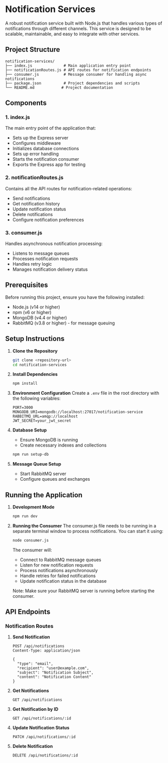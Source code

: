 # Notification Services

A robust notification service built with Node.js that handles various types of notifications through different channels. This service is designed to be scalable, maintainable, and easy to integrate with other services.

## Project Structure

```
notification-services/
├── index.js              # Main application entry point
├── notificationRoutes.js # API routes for notification endpoints
├── consumer.js           # Message consumer for handling async notifications
├── package.json          # Project dependencies and scripts
└── README.md            # Project documentation
```

## Components

### 1. index.js
The main entry point of the application that:
- Sets up the Express server
- Configures middleware
- Initializes database connections
- Sets up error handling
- Starts the notification consumer
- Exports the Express app for testing

### 2. notificationRoutes.js
Contains all the API routes for notification-related operations:
- Send notifications
- Get notification history
- Update notification status
- Delete notifications
- Configure notification preferences

### 3. consumer.js
Handles asynchronous notification processing:
- Listens to message queues
- Processes notification requests
- Handles retry logic
- Manages notification delivery status

## Prerequisites

Before running this project, ensure you have the following installed:
- Node.js (v14 or higher)
- npm (v6 or higher)
- MongoDB (v4.4 or higher)
- RabbitMQ (v3.8 or higher) - for message queuing

## Setup Instructions

1. **Clone the Repository**
   ```bash
   git clone <repository-url>
   cd notification-services
   ```

2. **Install Dependencies**
   ```bash
   npm install
   ```

3. **Environment Configuration**
   Create a `.env` file in the root directory with the following variables:
   ```
   PORT=3000
   MONGODB_URI=mongodb://localhost:27017/notification-service
   RABBITMQ_URL=amqp://localhost
   JWT_SECRET=your_jwt_secret
   ```

4. **Database Setup**
   - Ensure MongoDB is running
   - Create necessary indexes and collections
   ```bash
   npm run setup-db
   ```

5. **Message Queue Setup**
   - Start RabbitMQ server
   - Configure queues and exchanges

## Running the Application

1. **Development Mode**
   ```bash
   npm run dev
   ```

2. **Running the Consumer**
   The consumer.js file needs to be running in a separate terminal window to process notifications. You can start it using:
   ```bash
   node consumer.js
   ```
   
   The consumer will:
   - Connect to RabbitMQ message queues
   - Listen for new notification requests
   - Process notifications asynchronously
   - Handle retries for failed notifications
   - Update notification status in the database

   Note: Make sure your RabbitMQ server is running before starting the consumer.

## API Endpoints

### Notification Routes

1. **Send Notification**
   ```
   POST /api/notifications
   Content-Type: application/json
   
   {
     "type": "email",
     "recipient": "user@example.com",
     "subject": "Notification Subject",
     "content": "Notification Content"
   }
   ```

2. **Get Notifications**
   ```
   GET /api/notifications
   ```

3. **Get Notification by ID**
   ```
   GET /api/notifications/:id
   ```

4. **Update Notification Status**
   ```
   PATCH /api/notifications/:id
   ```

5. **Delete Notification**
   ```
   DELETE /api/notifications/:id
   ``` 